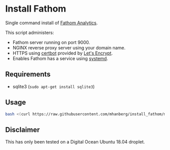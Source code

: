 # Install Fathom

Single command install of [Fathom Analytics](https://github.com/usefathom/fathom).

This script administers:

- Fathom server running on port 9000.
- NGINX reverse proxy server using your domain name.
- HTTPS using [certbot](https://certbot.eff.org/) provided by [Let's Encrypt](https://letsencrypt.org/).
- Enables Fathom has a service using [systemd](https://en.wikipedia.org/wiki/Systemd).

## Requirements

- sqlite3 (`sudo apt-get install sqlite3`)

## Usage

```bash
bash <(curl https://raw.githubusercontent.com/mhanberg/install_fathom/master/install_fathom.sh)
```

## Disclaimer

This has only been tested on a Digital Ocean Ubuntu 18.04 droplet.
